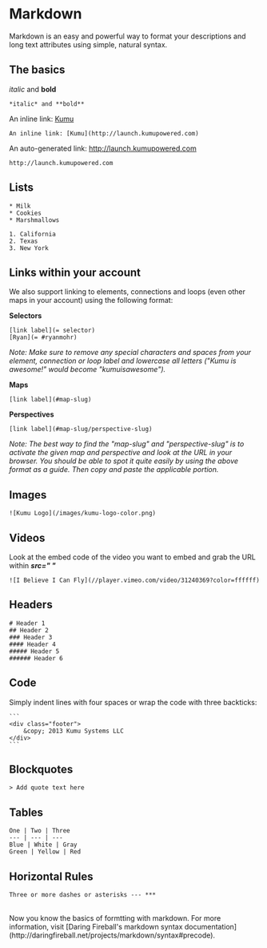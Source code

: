 # Markdown

Markdown is an easy and powerful way to format your descriptions and long text attributes using simple, natural syntax.

## The basics

*italic* and **bold**

```
*italic* and **bold**
```

An inline link: [Kumu](http://launch.kumupowered.com)

```
An inline link: [Kumu](http://launch.kumupowered.com)
```

An auto-generated link: <a href="http://launch.kumupowered.com">http://launch.kumupowered.com</a>

```
http://launch.kumupowered.com
```

## Lists

```
* Milk
* Cookies
* Marshmallows
```

```
1. California
2. Texas
3. New York
```

## Links within your account
We also support linking to elements, connections and loops (even other maps in your account) using the following format:

**Selectors**

    [link label](= selector)
    [Ryan](= #ryanmohr)

*Note: Make sure to remove any special characters and spaces from your element, connection or loop label and lowercase all letters ("Kumu is awesome!" would become "kumuisawesome").*

**Maps**

    [link label](#map-slug)

**Perspectives**

    [link label](#map-slug/perspective-slug)

*Note: The best way to find the "map-slug" and "perspective-slug" is to activate the given map and perspective and look at the URL in your browser. You should be able to spot it quite easily by using the above format as a guide. Then copy and paste the applicable portion.*

## Images

```
![Kumu Logo](/images/kumu-logo-color.png)
```


## Videos

Look at the embed code of the video you want to embed and grab the URL within ***src=" "***

    ![I Believe I Can Fly](//player.vimeo.com/video/31240369?color=ffffff)

## Headers

    # Header 1
    ## Header 2
    ### Header 3
    #### Header 4
    ##### Header 5
    ###### Header 6

## Code

Simply indent lines with four spaces or wrap the code with three backticks:

    ```
    <div class="footer">
        &copy; 2013 Kumu Systems LLC
    </div>
    ```


## Blockquotes

    > Add quote text here

## Tables

```
One | Two | Three
--- | --- | ---
Blue | White | Gray
Green | Yellow | Red
```

## Horizontal Rules

    Three or more dashes or asterisks --- ***

<br />
Now you know the basics of formtting with markdown. For more information, visit [Daring Fireball's markdown syntax documentation](http://daringfireball.net/projects/markdown/syntax#precode).
